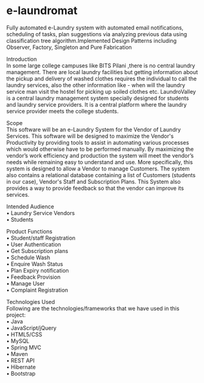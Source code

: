 # e-laundromat
Fully automated e-Laundry system with automated email notifications, scheduling of tasks, plan suggestions via analyzing previous data using classification tree algorithm.Implemented Design Patterns including Observer, Factory, Singleton and Pure Fabrication  


Introduction  
In some large college campuses like BITS Pilani ,there is no central laundry management. There are local
laundry facilities but getting information about the pickup and delivery of washed clothes requires
the individual to call the laundry services, also the other information like - when will the laundry
service man visit the hostel for picking up soiled clothes etc.
LaundroValley is a central laundry management system specially designed for students and laundry
service providers. It is a central platform where the laundry service provider meets the college
students.

Scope  
This software will be an e-Laundry System for the Vendor of Laundry Services. This
software will be designed to maximize the Vendor's Productivity by providing tools to assist in
automating various processes which would otherwise have to be performed manually. By
maximizing the vendor’s work efficiency and production the system will meet the vendor’s needs
while remaining easy to understand and use.
More specifically, this system is designed to allow a Vendor to manage Customers. The system also
contains a relational database containing a list of Customers (students in our case), Vendor's Staff
and Subscription Plans.
This System also provides a way to provide feedback so that the vendor can improve its services.

Intended Audience  
• Laundry Service Vendors  
• Students  

Product Functions    
• Student/staff Registration  
• User Authentication  
• Get Subscription plans  
• Schedule Wash  
• Enquire Wash Status  
• Plan Expiry notification  
• Feedback Provision  
• Manage User  
• Complaint Registration  

Technologies Used  
Following are the technologies/frameworks that we have used in this project:  
• Java  
• JavaScript/jQuery  
• HTML5/CSS  
• MySQL  
• Spring MVC  
• Maven  
• REST API  
• Hibernate  
• Bootstrap  
